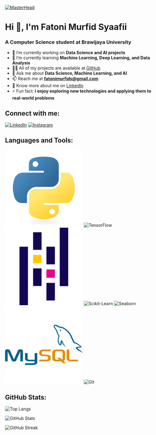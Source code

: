 [![MasterHead](https://komarev.com/ghpvc/?username=tonimurfid&label=Profile%20views&color=0e75b6&style=flat)](https://github.com/tonimurfid)

# Hi 👋, I'm Fatoni Murfid Syaafii
### A Computer Science student at Brawijaya University

- 🔭 I’m currently working on **Data Science and AI projects**
- 🌱 I’m currently learning **Machine Learning, Deep Learning, and Data Analysis**
- 👨‍💻 All of my projects are available at [GitHub](https://github.com/tonimurfid)
- 💬 Ask me about **Data Science, Machine Learning, and AI**
- 📫 Reach me at **fatonimurfids@gmail.com**
- 📄 Know more about me on [LinkedIn](https://id.linkedin.com/in/fatoni-murfid-syaafii)
- ⚡ Fun fact: **I enjoy exploring new technologies and applying them to real-world problems**

## Connect with me:
[![LinkedIn](https://raw.githubusercontent.com/rahuldkjain/github-profile-readme-generator/master/src/images/icons/Social/linked-in-alt.svg)](https://linkedin.com/in/fatoni-murfid-syaafii)
[![Instagram](https://raw.githubusercontent.com/rahuldkjain/github-profile-readme-generator/master/src/images/icons/Social/instagram.svg)](https://instagram.com/your_instagram_username)

## Languages and Tools:
![Python](https://raw.githubusercontent.com/devicons/devicon/master/icons/python/python-original.svg)
![TensorFlow](https://www.vectorlogo.zone/logos/tensorflow/tensorflow-icon.svg)
![Pandas](https://raw.githubusercontent.com/devicons/devicon/2ae2a900d2f041da66e950e4d48052658d850630/icons/pandas/pandas-original.svg)
![Scikit-Learn](https://upload.wikimedia.org/wikipedia/commons/0/05/Scikit_learn_logo_small.svg)
![Seaborn](https://seaborn.pydata.org/_images/logo-mark-lightbg.svg)
![MySQL](https://raw.githubusercontent.com/devicons/devicon/master/icons/mysql/mysql-original-wordmark.svg)
![Git](https://www.vectorlogo.zone/logos/git-scm/git-scm-icon.svg)

## GitHub Stats:
![Top Langs](https://github-readme-stats.vercel.app/api/top-langs?username=tonimurfid&show_icons=true&theme=dracula&locale=en&layout=compact)

![GitHub Stats](https://github-readme-stats.vercel.app/api?username=tonimurfid&show_icons=true&theme=dracula&locale=en)

![GitHub Streak](https://github-readme-streak-stats.herokuapp.com/?user=tonimurfid&theme=dracula)
